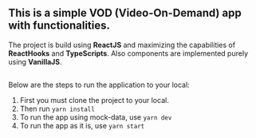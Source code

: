 ## This is a simple VOD (Video-On-Demand) app with functionalities.

The project is build using **ReactJS** and maximizing the capabilities of **ReactHooks** and **TypeScripts**. Also components are implemented purely using **VanillaJS**.
##

Below are the steps to run the application to your local:

 1. First you must clone the project to your local.
 2. Then run `yarn install` 
 3. To run the app using mock-data, use `yarn dev`
 4. To run the app as it is, use `yarn start`
